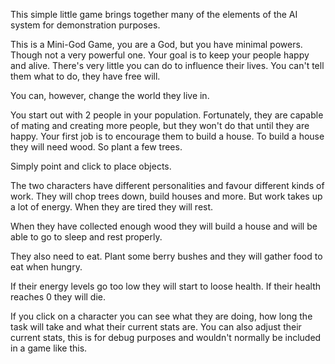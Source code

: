 This simple little game brings together many of the elements of the AI system for demonstration purposes.

This is a Mini-God Game, you are a God, but you have minimal powers. Though not a very powerful one. Your goal is to keep your people happy and alive. There's very little you can do to influence their lives. You can't tell them what to do, they have free will.

You can, however, change the world they live in.

You start out with 2 people in your population. Fortunately, they are capable of mating and creating more people, but they won't do that until they are happy. Your first job is to encourage them to build a house. To build a house they will need wood. So plant a few trees.

Simply point and click to place objects.

The two characters have different personalities and favour different kinds of work. They will chop trees down, build houses and more. But work takes up a lot of energy. When they are tired they will rest.

When they have collected enough wood they will build a house and will be able to go to sleep and rest properly.

They also need to eat. Plant some berry bushes and they will gather food to eat when hungry.

If their energy levels go too low they will start to loose health. If their health reaches 0 they will die.

If you click on a character you can see what they are doing, how long the task will take and what their current stats are. You can also adjust their current stats, this is for debug purposes and wouldn't normally be included in a game like this. 
